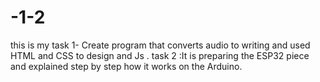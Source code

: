 # -1-2
this is my task 1- Create program that converts audio to writing and used HTML and CSS to design and Js .
task 2 :It is preparing the ESP32 piece and explained step by step how it works on the Arduino.
